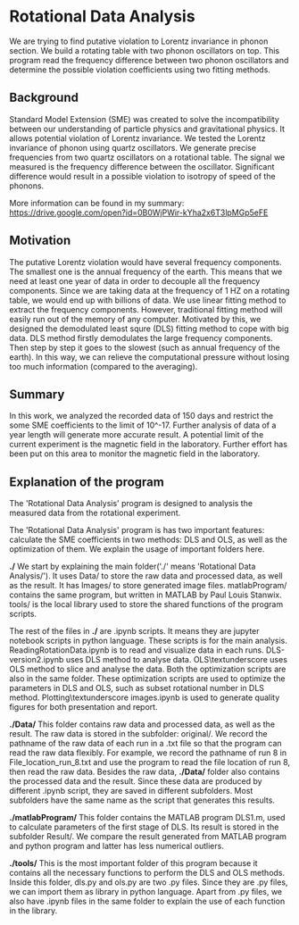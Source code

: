 # Rotational Data Analysis
We are trying to find putative violation to Lorentz invariance in phonon section.
We build a rotating table with two phonon oscillators on top.
This program read the frequency difference between two phonon oscillators and determine the possible violation coefficients using two fitting methods.

## Background
Standard Model Extension (SME) was created to solve the incompatibility between our understanding of particle physics and gravitational physics. 
It allows potential violation of Lorentz invariance. 
We tested the Lorentz invariance of phonon using quartz oscillators. 
We generate precise frequencies from two quartz oscillators on a rotational table. 
The signal we measured is the frequency difference between the oscillator. 
Significant difference would result in a possible violation to isotropy of speed of the phonons.

More information can be found in my summary: https://drive.google.com/open?id=0B0WjPWir-kYha2x6T3lpMGp5eFE


## Motivation
The putative Lorentz violation would have several frequency components. 
The smallest one is the annual frequency of the earth.
This means that we need at least one year of data in order to decouple all the frequency components.
Since we are taking data at the frequency of 1 HZ on a rotating table, we would end up with billions of data.
We use linear fitting method to extract the frequency components. However, traditional fitting method will easily run out of the memory of any computer.
Motivated by this, we designed the demodulated least squre (DLS) fitting method to cope with big data.
DLS method firstly demodulates the large frequency components. Then step by step it goes to the slowest (such as annual frequency of the earth).
In this way, we can relieve the computational pressure without losing too much information (compared to the averaging).

## Summary
In this work, we analyzed the recorded data of 150 days and restrict the some SME coefficients to the limit of 10^-17. Further analysis of  data of a year length will generate more accurate result. A potential limit of the current experiment is the magnetic field in the laboratory. Further effort has been put on this area to monitor the magnetic field in the laboratory.

## Explanation of the program

The 'Rotational Data Analysis' program is designed to analysis the measured data from the rotational experiment.

The 'Rotational Data Analysis' program is has two important features: calculate the SME coefficients in two methods: DLS and OLS, as well as the optimization of them. We explain the usage of important folders here.

**./** We start by explaining the main folder('./' means 'Rotational Data Analysis/'). It uses Data/ to store the raw data and processed data, as well as the result. It has Images/ to store generated image files. matlabProgram/ contains the same program, but written in MATLAB by Paul Louis Stanwix. tools/ is the local library used to store the shared functions of the program scripts. 

The rest of the files in **./** are .ipynb scripts. It means they are jupyter notebook scripts in python language. These scripts is for the main analysis. ReadingRotationData.ipynb is to read and visualize data in each runs. DLS-version2.ipynb uses DLS method to analyse data. OLS\textunderscore uses OLS method to slice and analyse the data. Both the optimization scripts are also in the same folder. These optimization scripts are used to optimize the parameters in DLS and OLS, such as subset rotational number in DLS method. Plotting\textunderscore images.ipynb is used to generate quality figures for both presentation and report.

**./Data/** This folder contains raw data and processed data, as well as the result. The raw data is stored in the subfolder: original/. We record the pathname of the raw data of each run in a .txt file so that the program can read the raw data flexibly. For example, we record the pathname of run 8 in File_location_run_8.txt and use the program to read the file location of run 8, then read the raw data. Besides the raw data, **./Data/** folder also contains the processed data and the result. Since these data are produced by different .ipynb script, they are saved in different subfolders. Most subfolders have the same name as the script that generates this results. 

**./matlabProgram/** This folder contains the MATLAB program DLS1.m, used to calculate parameters of the first stage of DLS. Its result is stored in the subfolder Result/. We compare the result generated from MATLAB program and python program and latter has less numerical outliers.

**./tools/** This is the most important folder of this program because it contains all the necessary functions to perform the DLS and OLS methods. Inside this folder, dls.py and ols.py are two .py files. Since they are .py files, we can import them as library in python language. Apart from .py files, we also have .ipynb files in the same folder to explain the use of each function in the library. 
